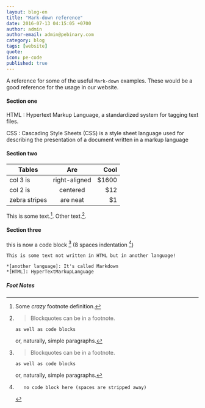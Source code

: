 ```yaml
---
layout: blog-en
title: "Mark-down reference"
date: 2016-07-13 04:15:05 +0700
author: admin
author-email: admin@pebinary.com
category: blog
tags: [website]
quote:
icon: pe-code
published: true
---
```


A reference for some of the useful `Mark-down` examples. These would be a good reference for the usage in our website.

#### Section one

HTML
: Hypertext Markup Language, a standardized system for tagging text files.

CSS
: Cascading Style Sheets (CSS) is a style sheet language used for describing the presentation of a document written in a markup language

#### Section two

| Tables        | Are           | Cool  |
| ------------- |:-------------:| -----:|
| col 3 is      | right-aligned | $1600 |
| col 2 is      | centered      |   $12 |
| zebra stripes | are neat      |    $1 |


This is some text.[^1]. Other text.[^footnote].

#### Section three

this is now a code block [^footnote] (8 spaces indentation [^other-note])

```
This is some text not written in HTML but in another language!

*[another language]: It's called Markdown
*[HTML]: HyperTextMarkupLanguage
```

##### Foot Notes

[^1]: Some *crazy* footnote definition.

[^footnote]:
    > Blockquotes can be in a footnote.

        as well as code blocks

    or, naturally, simple paragraphs.

[^other-note]:       no code block here (spaces are stripped away)
